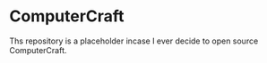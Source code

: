 ComputerCraft
=============

Ths repository is a placeholder incase I ever decide to open source ComputerCraft.
